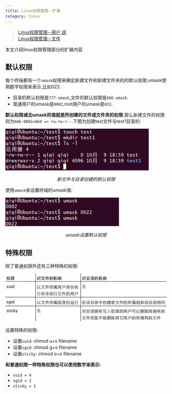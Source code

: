 ```yaml
---
title: Linux权限管理--扩展
category: linux
---
```


> [Linux权限管理--用户,组](/2013/10/09/rights-management-user/)<br/>
> [Linux权限管理--文件](/2013/10/09/rights-management-file/)

本文介绍linux权限管理部分的扩展内容
<!--more-->

## 默认权限

每个终端都有一个`umask`权限来确定新建文件和新建文件夹的的默认权限,umask使用数字权限来表示,比如022.

- 目录的默认权限是`777-umask`,文件的默认权限是`666-umask`.
- 普通用户的umask是`0002`,root用户的umask是`022`.

**默认权限减去umask的值就是所创建的文件或文件夹的权限**.那么新建文件的权限则为`666-0002=664 => rw-rw-r--`.下图为创建test文件与test1目录的:

![新文件与目录创建的默认权限](/i//2013-10-09-4.png) <center>*新文件与目录创建的默认权限*</center>

使用`umask`来设置终端的umask值:

![umask设置默认权限](/i//2013-10-09-5.png) <center>*umask设置默认权限*</center>

## 特殊权限

除了普通权限外还有三种特殊的权限:

![特殊权限](/i//2013-10-09-8.png)

设置特殊的权限:

- 设置`suid`: chmod u+s filename
- 设置`sgid`: chmod g+s filename
- 设置`sticky`: chmod o+s filename

**和普通权限一样特殊权限也可以使用数字来表示:**

- `suid = 4`
- `sgid = 2`
- `sticky = 1`
